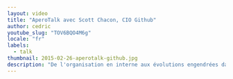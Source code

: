 ```yaml
---
layout: video
title: "AperoTalk avec Scott Chacon, CIO Github"
author: cedric
youtube_slug: "TOV6BQO4M6g"
locale: "fr"
labels:
  - talk
thumbnail: 2015-02-26-aperotalk-github.jpg
description: "De l'organisation en interne aux évolutions engendrées dans le workflow de nombreux développeurs, Scott Chacon nous a fait le plaisir de venir échanger sur l'ADN de Github."
---
```

